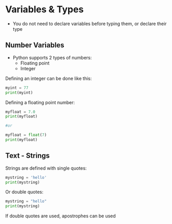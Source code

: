 # Variables & Types

* You do not need to declare variables before typing them, or declare their type



## Number Variables

* Python supports 2 types of numbers:
  * Floating point
  * Integer

Defining an integer can be done like this:

```python
myint = 77
print(myint)
```

Defining a floating point number:

```python
myfloat = 7.0
print(myfloat)

#or

myfloat = float(7)
print(myfloat)
```

## Text - Strings

Strings are defined with single quotes:

```python
mystring = 'hello'
print(mystring)
```

Or double quotes:

```python
mystring = "hello"
print(mystring)
```

If double quotes are used, apostrophes can be used